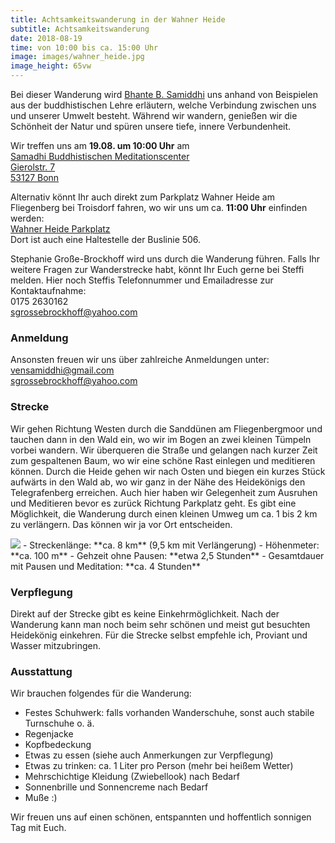 ```yaml
---
title: Achtsamkeitswanderung in der Wahner Heide
subtitle: Achtsamkeitswanderung
date: 2018-08-19
time: von 10:00 bis ca. 15:00 Uhr
image: images/wahner_heide.jpg
image_height: 65vw
---
```

Bei dieser Wanderung wird [Bhante B. Samiddhi](lehrer.html) uns anhand von Beispielen aus der buddhistischen Lehre erläutern, welche Verbindung zwischen uns und unserer Umwelt besteht. Während wir wandern, genießen wir die Schönheit der Natur und spüren unsere tiefe, innere Verbundenheit.

Wir treffen uns am **19.08. um 10:00 Uhr** am<br>
[Samadhi Buddhistischen Meditationscenter<br>
Gierolstr. 7<br>
53127 Bonn](https://goo.gl/maps/A82Y46yjUSo)

Alternativ könnt Ihr auch direkt zum Parkplatz Wahner Heide am Fliegenberg bei Troisdorf fahren, wo wir uns um ca. **11:00 Uhr** einfinden werden:<br>
[Wahner Heide Parkplatz](https://goo.gl/maps/24pLBoUWsEG2)<br>
Dort ist auch eine Haltestelle der Buslinie 506.

Stephanie Große-Brockhoff wird uns durch die Wanderung führen. Falls Ihr weitere Fragen zur Wanderstrecke habt, könnt Ihr Euch gerne bei Steffi melden. Hier noch Steffis Telefonnummer und Emailadresse zur Kontaktaufnahme:<br>
0175 2630162<br>
<sgrossebrockhoff@yahoo.com>

### Anmeldung
Ansonsten freuen wir uns über zahlreiche Anmeldungen unter:<br>
<vensamiddhi@gmail.com><br>
<sgrossebrockhoff@yahoo.com>

### Strecke
Wir gehen Richtung Westen durch die Sanddünen am Fliegenbergmoor und tauchen dann in den Wald ein, wo wir im Bogen an zwei kleinen Tümpeln vorbei wandern. Wir überqueren die Straße und gelangen nach kurzer Zeit zum gespaltenen Baum, wo wir eine schöne Rast einlegen und meditieren können. Durch die Heide gehen wir nach Osten und biegen ein kurzes Stück aufwärts in den Wald ab, wo wir ganz in der Nähe des Heidekönigs den Telegrafenberg erreichen. Auch hier haben wir Gelegenheit zum Ausruhen und Meditieren bevor es zurück Richtung Parkplatz geht. Es gibt eine Möglichkeit, die Wanderung durch einen kleinen Umweg um ca. 1 bis 2 km zu verlängern. Das können wir ja vor Ort entscheiden.

<img src="images/aw2018_2_map.jpg" class="picture">
- Streckenlänge: **ca. 8 km** (9,5 km mit Verlängerung)
- Höhenmeter: **ca. 100 m**
- Gehzeit ohne Pausen: **etwa 2,5 Stunden**
- Gesamtdauer mit Pausen und Meditation: **ca. 4 Stunden**

### Verpflegung
Direkt auf der Strecke gibt es keine Einkehrmöglichkeit. Nach der Wanderung kann man noch beim sehr schönen und meist gut besuchten Heidekönig einkehren. Für die Strecke selbst empfehle ich, Proviant und Wasser mitzubringen.

### Ausstattung
Wir brauchen folgendes für die Wanderung:

- Festes Schuhwerk: falls vorhanden Wanderschuhe, sonst auch stabile Turnschuhe o. ä.
- Regenjacke
- Kopfbedeckung
- Etwas zu essen (siehe auch Anmerkungen zur Verpflegung)
- Etwas zu trinken: ca. 1 Liter pro Person (mehr bei heißem Wetter)
- Mehrschichtige Kleidung (Zwiebellook) nach Bedarf
- Sonnenbrille und Sonnencreme nach Bedarf
- Muße :)

Wir freuen uns auf einen schönen, entspannten und hoffentlich sonnigen Tag mit Euch.
